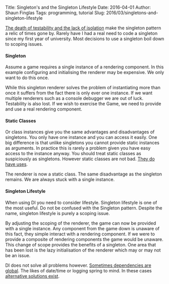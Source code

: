 Title: Singleton's and the Singleton Lifestyle
Date: 2016-04-01
Author: Shaun Finglas
Tags: programming, tutorial
Slug: 2016/03/singletons-and-singleton-lifestyle

[The death of testability and the lack of
isolation](http://misko.hevery.com/2008/12/15/static-methods-are-death-to-testability/)
make the singleton pattern a relic of times gone by. Rarely have I had a
real need to code a singleton since my first year of university. Most
decisions to use a singleton boil down to scoping issues.

#### Singleton

Assume a game requires a single instance of a rendering component. In
this example configuring and initialising the renderer may be expensive.
We only want to do this once.

<script src="https://gist.github.com/Finglas/931913cda1df6d3a5eb2.js"></script>
While this singleton renderer solves the problem of instantiating more
than once it suffers from the fact there is only ever one instance. If
we want multiple renderers such as a console debugger we are out of
luck. Testability is also lost. If we wish to exercise the Game, we need
to provide and use a real rendering component.

#### Static Classes

Or class instances give you the same advantages and disadvantages of
singletons. You only have one instance and you can access it easily. One
big difference is that unlike singletons you cannot provide static
instances as arguments. In practice this is rarely a problem given you
have easy access to the instance anyway. You should treat static classes
as suspiciously as singletons. However static classes are not bad. [They
do have uses](http://blog.shaunfinglas.co.uk/2015/07/static-code.html).

<script src="https://gist.github.com/Finglas/1ad58d37ba4d4d55a01b.js"></script>
The renderer is now a static class. The same disadvantage as the
singleton remains. We are always stuck with a single instance.

#### Singleton Lifestyle

When using DI you need to consider lifestyle. Singleton lifestyle is one
of the most useful. Do not be confused with the Singleton pattern.
Despite the name, singleton lifestyle is purely a scoping issue.

<script src="https://gist.github.com/Finglas/457a3b37b2c9cb16e960.js"></script>
By adjusting the scoping of the renderer, the game can now be provided
with a single instance. Any component from the game down is unaware of
this fact, they simple interact with a rendering component. If we were
to provide a composite of rendering components the game would be
unaware. This change of scope provides the benefits of a singleton. One
area that has been lost is the lazy initialisation of the renderer which
may or may not be an issue.

DI does not solve all problems however. [Sometimes dependencies are
global](http://blog.shaunfinglas.co.uk/2016/04/dependency-injection-for-common-global.html).
The likes of date/time or logging spring to mind. In these cases
[alternative solutions
exist](http://blog.shaunfinglas.co.uk/2016/04/dependency-injection-for-common-global.html).